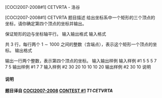 



[COCI2007-2008#1]  CETVRTA - 洛谷














[COCI2007-2008#1]  CETVRTA
题目描述
给出坐标系中一个矩形的三个顶点的坐标，请你确定第四个顶点的坐标并输出。

保证矩形的边与坐标轴平行。
输入输出格式
输入格式

共 $3$ 行，每行两个 $1\sim 1000$ 之间的整数（含端点），表示这个矩形一个顶点的坐标。
输出格式

输出一行两个整数，表示第四个顶点的坐标。
输入输出样例
输入样例 #1
5 5
5 7
7 5
输出样例 #1
7 7
输入样例 #2
30 20
10 10
10 20
输出样例 #2
30 10
说明
#### 说明

**题目译自 [COCI2007-2008](https://hsin.hr/coci/archive/2007_2008/) [CONTEST #1](https://hsin.hr/coci/archive/2007_2008/contest1_tasks.pdf) *T1 CETVRTA***






